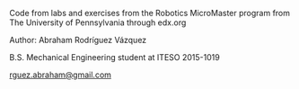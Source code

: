 
Code from labs and exercises from the Robotics MicroMaster program from The University of Pennsylvania through edx.org

Author: Abraham Rodríguez Vázquez

B.S. Mechanical Engineering student at ITESO 2015-1019

rguez.abraham@gmail.com
